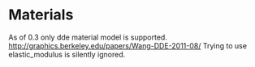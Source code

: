 # Materials
As of 0.3 only dde material model is supported. http://graphics.berkeley.edu/papers/Wang-DDE-2011-08/
Trying to use elastic_modulus is silently ignored.
